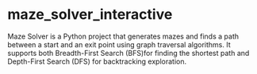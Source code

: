# maze_solver_interactive
Maze Solver is a Python project that generates mazes and finds a path between a start and an exit point using graph traversal algorithms. It supports both Breadth-First Search (BFS)for finding the shortest path and Depth-First Search (DFS) for backtracking exploration.
